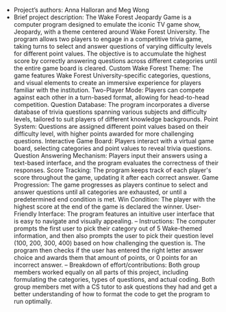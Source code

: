 - Project’s authors: Anna Halloran and Meg Wong 
- Brief project description: The Wake Forest Jeopardy Game is a computer program designed to emulate the iconic TV game show, 
Jeopardy, with a theme centered around Wake Forest University. The program allows two players to engage in a competitive trivia game, 
taking turns to select and answer questions of varying difficulty levels for different point values. The objective is to accumulate the 
highest score by correctly answering questions across different categories until the entire game board is cleared.
      Custom Wake Forest Theme: The game features Wake Forest University-specific categories, questions, and visual elements to create an immersive experience for players familiar with the institution.
      Two-Player Mode: Players can compete against each other in a turn-based format, allowing for head-to-head competition.
      Question Database: The program incorporates a diverse database of trivia questions spanning various subjects and difficulty levels, tailored to suit players of different knowledge backgrounds.
      Point System: Questions are assigned different point values based on their difficulty level, with higher points awarded for more challenging questions.
      Interactive Game Board: Players interact with a virtual game board, selecting categories and point values to reveal trivia questions.
      Question Answering Mechanism: Players input their answers using a text-based interface, and the program evaluates the correctness of their responses.
      Score Tracking: The program keeps track of each player's score throughout the game, updating it after each correct answer.
      Game Progression: The game progresses as players continue to select and answer questions until all categories are exhausted, or until a predetermined end condition is met.
      Win Condition: The player with the highest score at the end of the game is declared the winner.
      User-Friendly Interface: The program features an intuitive user interface that is easy to navigate and visually appealing.
– Instructions: The computer prompts the first user to pick their category out of 5 Wake-themed information, and then also prompts the
user to pick their question level (100, 200, 300, 400) based on how challenging the question is. The program then checks if the user has
entered the right letter answer choice and awards them that amount of points, or 0 points for an incorrect answer. 
– Breakdown of effort/contributions: Both group members worked equally on all parts of this project, including formulating the categories, types of questions, and actual coding. Both group
members met with a CS tutor to ask questions they had and get a better understanding of how to format the code to get the program to run optimally. 
